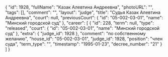 {
    "id": 1928,
    "fullName": "Казак Алевтина Андреевна",
    "photoURL": "",
    "tags": [],
    "comment": "",
    "layout": "judge",
    "title": "Судья Казак Алевтина Андреевна",
    "court": null,
    "previousCourt": {
        "id": "05-002-03-01",
        "name": "Минский городской суд"
    },
    "career": [
        {
            "id": 228,
            "term": null,
            "type": "released",
            "court": {
                "id": "05-002-03-01",
                "name": "Минский городской суд"
            },
            "extra": {
                "judge_id": 1928
            },
            "comment": "по собственному желанию",
            "house_id": "05-002-03-01",
            "judge_id": 1928,
            "position": "член суда",
            "term_type": "",
            "timestamp": "1995-01-23",
            "decree_number": "21"
        }
    ]
}